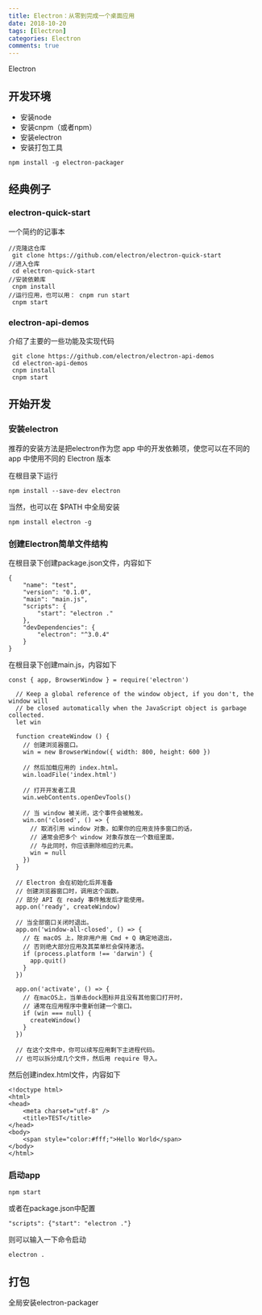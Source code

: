 ```yaml
---
title: Electron：从零到完成一个桌面应用
date: 2018-10-20
tags: [Electron]
categories: Electron
comments: true
---
```


Electron
## 开发环境
- 安装node
- 安装cnpm（或者npm）
- 安装electron
- 安装打包工具

```
npm install -g electron-packager
```

## 经典例子
### electron-quick-start
一个简约的记事本
```
//克隆这仓库
 git clone https://github.com/electron/electron-quick-start
//进入仓库
 cd electron-quick-start
//安装依赖库
 cnpm install
//运行应用，也可以用： cnpm run start
 cnpm start 
```
### electron-api-demos
介绍了主要的一些功能及实现代码

```
 git clone https://github.com/electron/electron-api-demos
 cd electron-api-demos
 cnpm install
 cnpm start
```
## 开始开发
### 安装electron
推荐的安装方法是把electron作为您 app 中的开发依赖项，使您可以在不同的 app 中使用不同的 Electron 版本   

在根目录下运行

```
npm install --save-dev electron
```
当然，也可以在 $PATH 中全局安装
```
npm install electron -g
```

### 创建Electron简单文件结构  
在根目录下创建package.json文件，内容如下

```
{
	"name": "test",
	"version": "0.1.0",
	"main": "main.js",
	"scripts": {
		"start": "electron ."
	},
	"devDependencies": {
		"electron": "^3.0.4"
	}
}
```
在根目录下创建main.js，内容如下

```
const { app, BrowserWindow } = require('electron')
  
  // Keep a global reference of the window object, if you don't, the window will
  // be closed automatically when the JavaScript object is garbage collected.
  let win
  
  function createWindow () {
    // 创建浏览器窗口。
    win = new BrowserWindow({ width: 800, height: 600 })
  
    // 然后加载应用的 index.html。
    win.loadFile('index.html')
  
    // 打开开发者工具
    win.webContents.openDevTools()
  
    // 当 window 被关闭，这个事件会被触发。
    win.on('closed', () => {
      // 取消引用 window 对象，如果你的应用支持多窗口的话，
      // 通常会把多个 window 对象存放在一个数组里面，
      // 与此同时，你应该删除相应的元素。
      win = null
    })
  }
  
  // Electron 会在初始化后并准备
  // 创建浏览器窗口时，调用这个函数。
  // 部分 API 在 ready 事件触发后才能使用。
  app.on('ready', createWindow)
  
  // 当全部窗口关闭时退出。
  app.on('window-all-closed', () => {
    // 在 macOS 上，除非用户用 Cmd + Q 确定地退出，
    // 否则绝大部分应用及其菜单栏会保持激活。
    if (process.platform !== 'darwin') {
      app.quit()
    }
  })
  
  app.on('activate', () => {
    // 在macOS上，当单击dock图标并且没有其他窗口打开时，
    // 通常在应用程序中重新创建一个窗口。
    if (win === null) {
      createWindow()
    }
  })
  
  // 在这个文件中，你可以续写应用剩下主进程代码。
  // 也可以拆分成几个文件，然后用 require 导入。
```
然后创建index.html文件，内容如下

```
<!doctype html>
<html>
<head>
    <meta charset="utf-8" /> 
    <title>TEST</title>
</head>
<body>
    <span style="color:#fff;">Hello World</span>
</body>
</html>
```

### 启动app

```
npm start
```
或者在package.json中配置
```
"scripts": {"start": "electron ."}
```
则可以输入一下命令启动
```
electron .
```
## 打包
全局安装electron-packager


